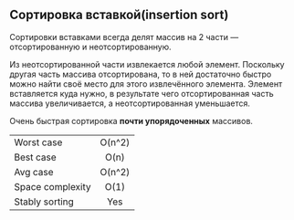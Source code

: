 ## Сортировка вставкой(insertion sort)
Сортировки вставками всегда делят массив на 
2 части — отсортированную и неотсортированную.

Из неотсортированной части извлекается любой элемент. 
Поскольку другая часть массива отсортирована, 
то в ней достаточно быстро можно найти своё место 
для этого извлечённого элемента. Элемент вставляется куда нужно, 
в результате чего отсортированная часть массива увеличивается, 
а неотсортированная уменьшается. 

Очень быстрая сортировка **почти упорядоченных** массивов. 

|| |
|:-----------------|:-------:|
| Worst case       | O(n^2)  |
| Best case        | O(n)    |
| Avg case         | O(n^2)  |      
| Space complexity | O(1)    |
| Stably sorting   | Yes     |